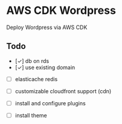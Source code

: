 # AWS CDK Wordpress

Deploy Wordpress via AWS CDK

## Todo

- [✓] db on rds
- [✓] use existing domain
- [ ] elasticache redis
- [ ] customizable cloudfront support (cdn)

- [ ] install and configure plugins
- [ ] install theme

